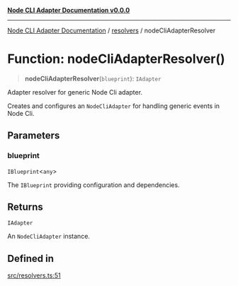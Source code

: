 [**Node CLI Adapter Documentation v0.0.0**](../../README.md)

***

[Node CLI Adapter Documentation](../../modules.md) / [resolvers](../README.md) / nodeCliAdapterResolver

# Function: nodeCliAdapterResolver()

> **nodeCliAdapterResolver**(`blueprint`): `IAdapter`

Adapter resolver for generic Node Cli adapter.

Creates and configures an `NodeCliAdapter` for handling generic events in Node Cli.

## Parameters

### blueprint

`IBlueprint`\<`any`\>

The `IBlueprint` providing configuration and dependencies.

## Returns

`IAdapter`

An `NodeCliAdapter` instance.

## Defined in

[src/resolvers.ts:51](https://github.com/stonemjs/node-cli-adapter/blob/51fcc01bbd0eb589538cce80e62e720559e5481a/src/resolvers.ts#L51)

